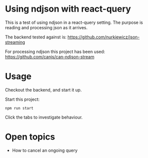 # Using ndjson with react-query
This is a test of using ndjson in a react-query setting. The purpose is reading and
processing json as it arrives.

The backend tested against is:
https://github.com/nurkiewicz/json-streaming

For processing ndjson this project has been used:
https://github.com/canjs/can-ndjson-stream

# Usage
Checkout the backend, and start it up.

Start this project:
```
npm run start
```

Click the tabs to investigate behaviour.

# Open topics
- How to cancel an ongoing query
